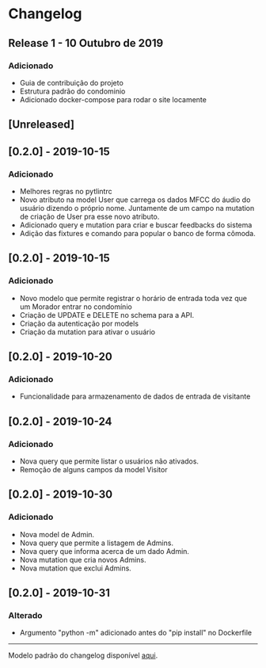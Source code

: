 # Changelog


 ## Release 1 - 10 Outubro de 2019
 ### Adicionado
 * Guia de contribuição do projeto
 * Estrutura padrão do condominio
 * Adicionado docker-compose para rodar o site locamente

## [Unreleased]

## [0.2.0] - 2019-10-15
### Adicionado
*  Melhores regras no pytlintrc
*  Novo atributo na model User que carrega os dados MFCC do áudio do usuário dizendo o próprio nome. Juntamente de um campo na mutation de criação de User pra esse novo atributo.
*  Adicionado query e mutation para criar e buscar feedbacks do sistema
*  Adição das fixtures e comando para popular o banco de forma cômoda.

## [0.2.0] - 2019-10-15
### Adicionado
*  Novo modelo que permite registrar o horário de entrada toda vez que um Morador entrar no condomínio
*  Criação de UPDATE e DELETE no schema para a API.
*  Criação da autenticação por models
*  Criação da mutation para ativar o usuário

## [0.2.0] - 2019-10-20
### Adicionado
*  Funcionalidade para armazenamento de dados de entrada de visitante

## [0.2.0] - 2019-10-24
### Adicionado
*  Nova query que permite listar o usuários não ativados.
*  Remoção de alguns campos da model Visitor

## [0.2.0] - 2019-10-30
### Adicionado
* Nova model de Admin.
* Nova query que permite a listagem de Admins.
* Nova query que informa acerca de um dado Admin.
* Nova mutation que cria novos Admins.
* Nova mutation que exclui Admins.

## [0.2.0] - 2019-10-31
### Alterado
*  Argumento "python -m" adicionado antes do "pip install" no Dockerfile


 ---
 Modelo padrão do changelog disponível [aqui](https://keepachangelog.com/en/0.3.0/).
